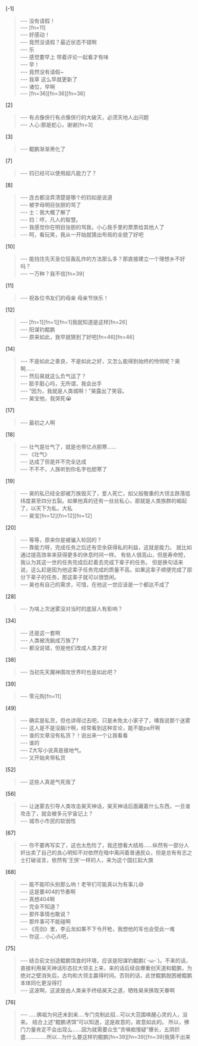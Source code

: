 
[-1] 
>--- 没有请假！<br>
>--- [fn=11]<br>
>--- 好感动！<br>
>--- 竟然没请假？最近状态不错啊<br>
>--- 乐<br>
>--- 感觉要早上   带着评论一起看才有味<br>
>--- 早！<br>
>--- 竟然没有请假~<br>
>--- 我草 这么早就更新了<br>
>--- 诸位，早啊<br>
>--- [fn=36][fn=36][fn=36]<br>

[2] 
>--- 有点像侠行有点像侠行的大破灭，必须天地人出问题<br>
>--- 人心:那是蛇心，谢谢[fn=3]<br>

[3] 
>--- 鲲鹏渐渐黑化了<br>

[7] 
>--- 钧已经可以使用超凡能力了？<br>

[8] 
>--- 连古都没弄清楚是哪个的钧如是说道<br>
>--- 被字母明目张胆的骂了<br>
>--- 士：我大概了解了<br>
>--- 钧：哼，凡人的智慧。<br>
>--- 我感觉你在明目张胆的骂我，小心我手里的票票给其他人了<br>
>--- 呵，看玩笑，我从一开始就猜出布局的全貌了好吧<br>

[10] 
>--- 能挡住先天圣位狂轰乱炸的方法那么多？那直接建立一个理想乡不好吗？<br>
>--- 一万种？我不信[fn=39]<br>

[11] 
>--- 祝各位书友们的母亲 母亲节快乐！<br>

[12] 
>--- [fn=1][fn=1][fn=1]我就知道是这样[fn=26]<br>
>--- 阳谋钓鲲鹏<br>
>--- 原来如此，我早就猜到了好吧[fn=46][fn=46]<br>

[14] 
>--- 不是如此之善良，不是如此之好，又怎么能得到始终的怜悯呢？昊啊……<br>
>--- 然后昊就这么负气运了？<br>
>--- 脏手脏心吗，无所谓，我会出手<br>
>--- “因为，我就是人类城啊！”昊露出了笑容。<br>
>--- 昊宝他，我哭死😭<br>

[17] 
>--- 最初之人啊<br>

[18] 
>--- 壮气是壮气了，就是也带亿点胆寒……<br>
>--- 《壮气》<br>
>--- 达成了但是并不完全达成<br>
>--- 不不不，人族听到你名字也胆寒了<br>

[19] 
>--- 昊的私已经全部被万族毁灭了，爱人死亡，如父般敬重的大领主跌落低纬度甚至四分五裂。如果他真的还有一丝丝私心，那就是人类族群的崛起了，以天下为私，大私<br>
>--- 昊宝[fn=12][fn=12][fn=12]<br>

[20] 
>--- 等等，原来你是被骗入轮回的？<br>
>--- 靠能力呀，完成任务之后还有空余获得私的利益，这就是能力。
就比如通过提高效率来获得更多的休息时间一样。
有些人很高山，但是寿命短，我认为其这一世的任务完成后赶着去完成下辈子的任务。
但是换句话来说，这么赶是因为他这辈子任务完成的质量不高。如果这辈子顺便完成了部分下辈子的任务，那这辈子就可以很悠闲。<br>
>--- 昊也有自己的需求，可惜，在他这一世应该是一个都达不成了<br>

[28] 
>--- 为啥上次迷雾没对当时的底层人有影响？<br>

[34] 
>--- 还是这一套啊<br>
>--- 人类被洗脑成万族了?<br>
>--- 都没说错，但是他们改成人类才对<br>

[38] 
>--- 当初先天魔神围攻世界时也是如此吧？<br>

[39] 
>--- 零元购[fn=11]<br>

[49] 
>--- 确实是私货，但也讲得过去吧，只是未免太小家子了，噢我说那个迷雾<br>
>--- 这人是不是没脑汁啊，经常看到这种言论，能不能pa开啊<br>
>--- 谁的文章没有私货？！说出来一个让我看看<br>
>--- 谁的<br>
>--- Z大写小说真是接地气。<br>
>--- 又开始夹带私货<br>

[52] 
>--- 这些人真是气死我了<br>

[56] 
>--- 让迷雾去引导人类攻击昊天神话，昊天神话后面藏着什么东西，一旦谁攻击了，就会被多元宇宙记上？<br>
>--- 城市小市民的软弱性<br>

[67] 
>--- 你不要再写实了，这也太危险了，我还想看大结局……纵然有一部分人奸出卖了自己的良心明知不对依然在暗中离间着普通民众，但是总有有志之士打破谣言，依然有‘王侠’一样的人，来为这个国扛起大旗<br>

[68] 
>--- 能不能叩头别那么响！老爷们可能真以为有事儿😅<br>
>--- 这是要404的节奏啊<br>
>--- 真想404啊<br>
>--- 完全不知道？<br>
>--- 那件事情也敢说？<br>
>--- 那件事可不能碰啊<br>
>--- 《亮剑》里，李云龙如果不下令开枪，我想他的军也会受此一难<br>
>--- 你这...
小心点吧，<br>

[75] 
>--- 结合前文创造鲲鹏饵食的环境，应该是阳谋钓鲲鹏(´-ω-`)。不来的话，直接利用昊天神话形态拉大领主上来，来的话后续自爆重创天道和鲲鹏，为绝对之壁消失后，古均和大领主赢得时间。否则的话，此世鲲鹏脱困被鲲鹏本体同化更没得打<br>
>--- 这波啊，这波是由人类亲手终结昊天之道，牺牲昊来换取天眷啊<br>

[76] 
>--- .....佛祖为何还未到来....专门克制此招...可以大范围唤醒心灵的人，没来。 结合上述“鲲鹏诱饵”可以知道，这是故意的，故意如此的。   所以，佛门力量肯定不会出现么......因为就需要众生“贪嗔痴慢疑”爆长，五阴炽盛..............所以...为什么要这样钓鲲鹏[fn=39][fn=39][fn=39]我猜不出来<br>
